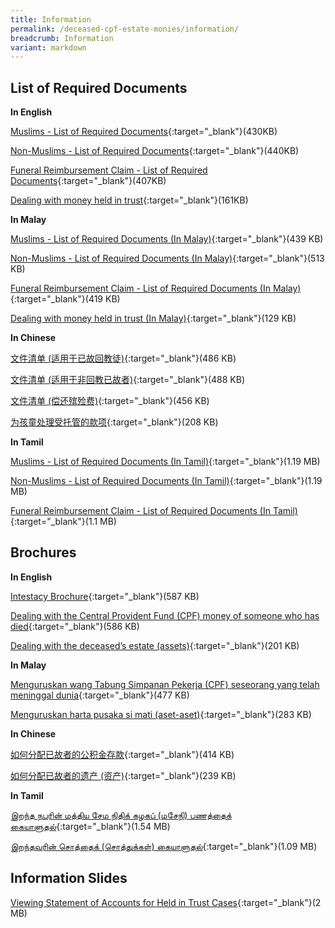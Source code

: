 ```yaml
---
title: Information
permalink: /deceased-cpf-estate-monies/information/
breadcrumb: Information
variant: markdown
---
```

List of Required Documents
---

**In English**<br>

[Muslims - List of Required Documents](/files/Information_Page/AnnexA_Muslims_Oct20.pdf){:target="_blank"}(430KB)

[Non-Muslims - List of Required Documents](/files/Information_Page/AnnexB_NonMuslims_Oct20.pdf){:target="_blank"}(440KB)

[Funeral Reimbursement Claim - List of Required Documents](/files/Information_Page/AnnexC_Funeral_Oct20.pdf){:target="_blank"}(407KB)

[Dealing with money held in trust](/files/Information_Page/EnglishBrochure3HeldinTrustCases10062025.pdf){:target="_blank"}(161KB)

**In Malay**<br>

[Muslims - List of Required Documents (In Malay)](/files/Information_Page/malay_annexa_muslims_17oct20.pdf){:target="_blank"}(439 KB)

[Non-Muslims - List of Required Documents (In Malay)](/files/Information_Page/malay_annexb_non-muslims_17oct20.pdf){:target="_blank"}(513 KB)

[Funeral Reimbursement Claim - List of Required Documents (In Malay)](files/Information_Page/malay_annexc_funeralclaim_17oct20.pdf){:target="_blank"}(419 KB)

[Dealing with money held in trust (In Malay)](/files/Information_Page/MalayBrochure3HeldinTrustCases10062025.pdf){:target="_blank"}(129 KB)

**In Chinese**<br>

[文件清单 (适用于已故回教徒)](/files/Information_Page/Chinese_AnnexA_Muslims_17Oct20.pdf){:target="_blank"}(486 KB)

[文件清单 (适用于非回教已故者)](/files/Information_Page/Chinese_AnnexB_NonMuslims_17Oct20_.pdf){:target="_blank"}(488 KB)

[文件清单 (偿还殡殓费)](/files/Information_Page/Chinese_AnnexC_Funeral_17Oct20.pdf){:target="_blank"}(456 KB)

[为孩童处理受托管的款项](/files/Information_Page/ChineseBrochure3HeldinTrustCases10062025.pdf){:target="_blank"}(208 KB)

**In Tamil**<br>

[Muslims - List of Required Documents (In Tamil)](/files/Information_Page/Tamil_AnnexA_Oct20.pdf){:target="_blank"}(1.19 MB)

[Non-Muslims - List of Required Documents (In Tamil)](/files/Information_Page/Tamil_AnnexB_Non-Muslim_Oct20.pdf){:target="_blank"}(1.19 MB)

[Funeral Reimbursement Claim - List of Required Documents (In Tamil)](/files/Information_Page/Tamil_AnnexC_Funeral_Oct20.pdf){:target="_blank"}(1.1 MB)

Brochures
---

**In English**<br>

[Intestacy Brochure](/files/Information_Page/intestacybrochure.pdf){:target="_blank"}(587 KB)

[Dealing with the Central Provident Fund (CPF) money of someone who has died](/files/Brochure1_CPF_Oct20.pdf){:target="_blank"}(586 KB)

[Dealing with the deceased’s estate (assets)](/files/brochure2_estatemonies_22feb21.pdf){:target="_blank"}(201 KB)



**In Malay**<br>

[Menguruskan wang Tabung Simpanan Pekerja (CPF) seseorang yang telah meninggal dunia](/files/malay_brochure1_cpf_17oct20.pdf){:target="_blank"}(477 KB)

[Menguruskan harta pusaka si mati (aset-aset)](/files/malay_brochure2_estate_17oct20.pdf){:target="_blank"}(283 KB)



**In Chinese**<br>

[如何分配已故者的公积金存款](/files/Chinese_Brochure1_CPF_17Oct20_.pdf){:target="_blank"}(414 KB)

[如何分配已故者的遗产 (资产)](/files/Chinese_Brochure2_Estate_22Feb21.pdf){:target="_blank"}(239 KB)



**In Tamil**<br>

[இறந்த நபரின் மத்திய சேம நிதிக் கழகப் (மசேநி) பணத்தைக் கையாளுதல்](/files/Information_Page/Tamil_Brochure1_CPF_Oct20.pdf){:target="_blank"}(1.54 MB)

[இறந்தவரின் சொத்தைக் (சொத்துக்கள்) கையாளுதல்](/files/Information_Page/Tamil_Brochure2_Estate_Oct20.pdf){:target="_blank"}(1.09 MB)



Information Slides
---

[Viewing Statement of Accounts for Held in Trust Cases](/files/ViewingStatementofAccountsforHeldinTrustCases.pdf){:target="_blank"}(2 MB)
